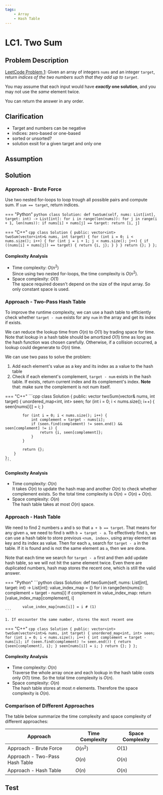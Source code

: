 ```yaml
---
tags:
    - Array
    - Hash Table
---
```


# LC1. Two Sum
## Problem Description
[LeetCode Problem 1](https://leetcode.com/problems/two-sum/): Given an array of integers `nums` and an integer `target`, return _indices of the two numbers such that they add up to `target`_.

You may assume that each input would have **_exactly_ one solution**, and you may not use the _same_ element twice.

You can return the answer in any order.

## Clarification
- Target and numbers can be negative
- indices: zero-based or one-based
- sorted or unsorted?
- solution exsit for a given target and only one

## Assumption

## Solution
### Approach - Brute Force
Use two nested for-loops to loop trough all possible pairs and compute sum. If `sum == target`, return indices.

=== "Python"
    ```python
    class Solution:
        def twoSum(self, nums: List[int], target: int) -> List[int]:
            for i in range(len(nums)):
                for j in range(i + 1, len(nums)):
                    if nums[i] + nums[j] == target:
                        return [i, j]
    ```

=== "C++"
    ```cpp
    class Solution {
    public:
        vector<int> twoSum(vector<int>& nums, int target) {
            for (int i = 0; i < nums.size(); i++) {
                for (int j = i + 1; j < nums.size(); j++) {
                    if ((nums[i] + nums[j]) == target) {
                        return {i, j};
                    }
                }
            }
            return {};
        }
    };
    ```

#### Complexity Analysis
* Time complexity: $O(n^2)$  
	Since using two nested for-loops, the time complexity is $O(n^2)$.  
* Space complexity: $O(1)$  
	The space required doesn't depend on the size of the input array. So only constant space is used. 

### Approach - Two-Pass Hash Table 
To improve the runtime complexity, we can use a hash table to efficiently check whether `target - num` exists for any `num` in the array and get its index if exists. 

We can reduce the lookup time from $O(n)$ to $O(1)$ by trading space for time. Note that lookup in a hash table should be amortized $O(1)$ time as long as the hash function was chosen carefully. Otherwise, if a collision occurred, a lookup could degenerate to $O(n)$ time.

We can use two pass to solve the problem:

1. Add each element's value as a key and its index as a value to the hash table
2. Check if each element's complement, `target - num` exists in the hash table. If exists, return current index and its complement's index. **Note** that: make sure the complement is not num itself.

=== "C++"
    ```cpp
    class Solution {
    public:
        vector<int> twoSum(vector<int>& nums, int target) {
            unordered_map<int, int> seen;
            for (int i = 0; i < nums.size(); i++) {
                seen[nums[i]] = i;
            }

            for (int i = 0; i < nums.size(); i++) {
                int complement = target - nums[i];
                if (seen.find(complement) != seen.end() && seen[complement] != i) {
                    return {i, seen[complement]};
                }
            }

            return {};
        }
    };
    ```

#### Complexity Analysis
* Time complexity: $O(n)$  
	It takes $O(n)$ to update the hash map and another $O(n)$ to check whether complement exists. So the total time complexity is $O(n) = O(n) + O(n)$. 
* Space complexity: $O(n)$  
	The hash table takes at most $O(n)$ space. 

### Approach - Hash Table
We need to find 2 numbers `a` and `b` so that `a + b == target`. That means for any given `a`, we need to find `b` with `b = target - a`. To effectively find `b`, we can use a hash table to store previous `<num, index>`, using array element as key and its index as value. Then for each `a`, search for `target - a` in the table.  If it is found and is not the same element as `a`, then we are done. 

Note that each time we search for `target - a` first and then add update hash table, so we will not hit the same element twice. Even there are duplicated numbers, hash map stores the recent one, which is still the valid answer. 

=== "Python"
    ```python
    class Solution:
    def twoSum(self, nums: List[int], target: int) -> List[int]:
        value_index_map = {}
        for i in range(len(nums)):
            complement = target - nums[i]
            if complement in value_index_map:
                return [value_index_map[complement], i]

            value_index_map[nums[i]] = i # (1)
    ```

    1. If encounter the same number, stores the most recent one

=== "C++"
    ```cpp
    class Solution {
    public:
        vector<int> twoSum(vector<int>& nums, int target) {
            unordered_map<int, int> seen;
            for (int i = 0; i < nums.size(); i++) {
                int complement = target - nums[i];
                if (seen.find(complement) != seen.end()) {
                    return {seen[complement], i};
                }
                seen[nums[i]] = i;
            }
            return {};
        }
    };
    ```

#### Complexity Analysis
* Time complexity: $O(n)$  
	Traverse the whole array once and each lookup in the hash table costs only $O(1)$ time. So the total time complexity is $O(n)$.  
* Space complexity: $O(n)$  
	The hash table stores at most $n$ elements. Therefore the space complexity is $O(n)$.

### Comparison of Different Approaches
The table below summarize the time complexity and space complexity of different approaches:

Approach 	 | Time Complexity 	| Space Complexity  
------------ | --------------- 	| ----------------
Approach - Brute Force |  $O(n^2)$ 	   	   	| $O(1)$  
Approach - Two-Pass Hash Table |  $O(n)$ 	   	   	| $O(n)$  
Approach - Hash Table |  $O(n)$      		| $O(n)$

## Test